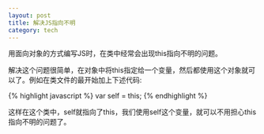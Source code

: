 ```yaml
---
layout: post
title: 解决JS指向不明
category: tech
---
```

用面向对象的方式编写JS时，在类中经常会出现this指向不明的问题。

解决这个问题很简单，在对象中将this指定给一个变量，然后都使用这个对象就可以了。例如在类文件的最开始加上下述代码: 

{% highlight javascript %}
var self = this;
{% endhighlight %}

这样在这个类中，self就指向了this，我们使用self这个变量，就可以不用担心this指向不明的问题了。
